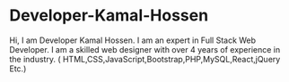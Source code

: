 # Developer-Kamal-Hossen
Hi, I am Developer Kamal Hossen. I am an expert in Full Stack Web Developer. I am a skilled web designer with over 4 years of experience in the industry.
( HTML,CSS,JavaScript,Bootstrap,PHP,MySQL,React,jQuery Etc.)
